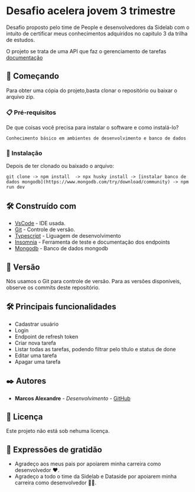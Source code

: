 # Desafio acelera jovem 3 trimestre

Desafio proposto pelo time de People e desenvolvedores da Sidelab com o \
intuito de certificar meus conhecimentos adquiridos no capitulo 3 da trilha \
de estudos.

O projeto se trata de uma API que faz o gerenciamento de tarefas [documentação](https://cedar-bug-a05.notion.site/Desafio-Acelera-Jovem-Back-End-3-Trimestre-81e70b8a429144518d1243e108e6171e)


## 🚀 Começando
Para obter uma cópia do projeto,basta clonar o repositório ou baixar o arquivo zip. 

### 📋 Pré-requisitos

De que coisas você precisa para instalar o software e como instalá-lo?

```
Conhecimento básico em ambientes de desenvolvimento e banco de dados
```

### 🔧 Instalação
Depois de ter clonado ou baixado o arquivo:

```
git clone -> npm install  -> npx husky install -> [instalar banco de dados mongodb](https://www.mongodb.com/try/download/community) -> npm run dev
```
## 🛠️ Construído com

* [VsCode](https://code.visualstudio.com/download) - IDE usada.
* [Git](https://github.com/) - Controle de versão.
* [Typescript](https://www.typescriptlang.org/) - Liguagem de desenvolvimento
* [Insomnia](https://insomnia.rest/download) - Ferramenta de teste e documentação dos endpoints
* [Mongodb](https://www.mongodb.com/) - Banco de dados mongodb

## 📌 Versão

Nós usamos o Git para controle de versão. Para as versões disponíveis, observe os commits deste repositório.

## :hammer_and_wrench: Principais funcionalidades
* Cadastrar usuário
* Login
* Endpoint de refresh token
* Criar nova tarefa
* Listar todas as tarefas, podendo filtrar pelo título e status de done
* Editar uma tarefa
* Apagar uma tarefa

## ✒️ Autores

* **Marcos Alexandre** - *Desenvolvimento* - [GitHub](https://github.com/MarcosdeAndrade-byte)

## 📄 Licença

Este projeto não está sob nehuma licença.

## 🎁 Expressões de gratidão

* Agradeço aos meus pais por apoiarem minha carreira como desenvolvedor ❤.
* Agradeço a todo o time da Sidelab e Dataside por apoiarem minha carreira como desenvolvedor 💚💙.
